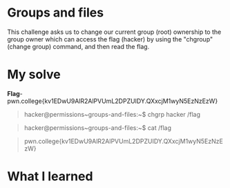 # Groups and files
This challenge asks us to change our current group (root) ownership to the group owner which can access the flag (hacker) by using the "chgroup" (change group) command, and then read the flag.
# My solve
**Flag**-pwn.college{kv1EDwU9AlR2AlPVUmL2DPZUIDY.QXxcjM1wyN5EzNzEzW}

>hacker@permissions~groups-and-files:~$ chgrp hacker /flag

>hacker@permissions~groups-and-files:~$ cat /flag

>pwn.college{kv1EDwU9AlR2AlPVUmL2DPZUIDY.QXxcjM1wyN5EzNzEzW}

# What I learned
